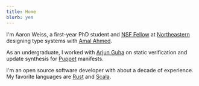 ```yaml
---
title: Home 
blurb: yes
---
```


I'm Aaron Weiss, a first-year PhD student and [NSF Fellow](https://nsfgrfp.org) at
[Northeastern](https://www.ccs.neu.edu) designing type systems with
[Amal Ahmed](http://www.ccs.neu.edu/home/amal/).

As an undergraduate, I worked with [Arjun Guha](http://people.cs.umass.edu/~arjun/) on static
verification and update synthesis for [Puppet](https://puppet.com/) manifests.

I'm an open source software developer with about a decade of experience. My favorite languages are
[Rust](http://www.rust-lang.org/) and [Scala](http://www.scala-lang.org).
